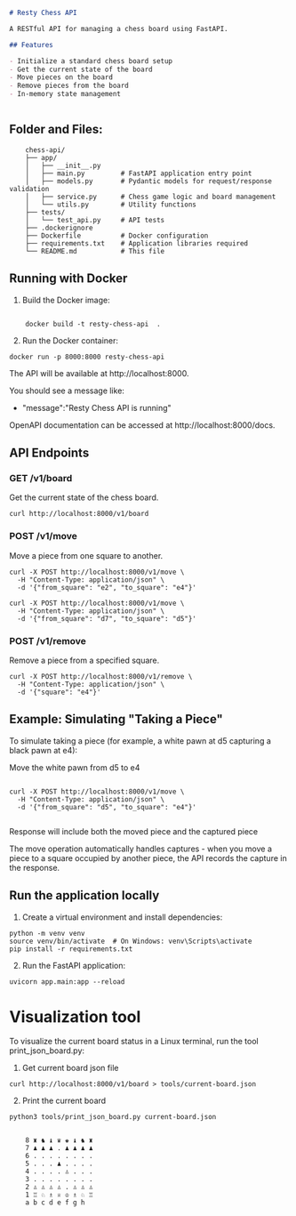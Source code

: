 ```markdown
# Resty Chess API

A RESTful API for managing a chess board using FastAPI.

## Features

- Initialize a standard chess board setup
- Get the current state of the board
- Move pieces on the board
- Remove pieces from the board
- In-memory state management



```

## Folder and Files:

```
    chess-api/
    ├── app/
    │   ├── __init__.py
    │   ├── main.py         # FastAPI application entry point
    │   ├── models.py       # Pydantic models for request/response validation
    │   ├── service.py      # Chess game logic and board management
    │   └── utils.py        # Utility functions
    ├── tests/
    │   └── test_api.py     # API tests
    ├── .dockerignore
    ├── Dockerfile          # Docker configuration
    ├── requirements.txt    # Application libraries required
    └── README.md           # This file
```


## Running with Docker

1. Build the Docker image:

```shellscript

    docker build -t resty-chess-api  .

```

2. Run the Docker container:

```shellscript
docker run -p 8000:8000 resty-chess-api
```

The API will be available at http://localhost:8000. 


You should see a message like:

- "message":"Resty Chess API is running"
    

OpenAPI documentation can be accessed at  http://localhost:8000/docs.



## API Endpoints

### GET /v1/board

Get the current state of the chess board.

```shellscript
curl http://localhost:8000/v1/board
```

### POST /v1/move

Move a piece from one square to another.

```shellscript
curl -X POST http://localhost:8000/v1/move \
  -H "Content-Type: application/json" \
  -d '{"from_square": "e2", "to_square": "e4"}'
```

```shellscript
curl -X POST http://localhost:8000/v1/move \
  -H "Content-Type: application/json" \
  -d '{"from_square": "d7", "to_square": "d5"}'
```

### POST /v1/remove

Remove a piece from a specified square.

```shellscript
curl -X POST http://localhost:8000/v1/remove \
  -H "Content-Type: application/json" \
  -d '{"square": "e4"}'
```

## Example: Simulating "Taking a Piece"

To simulate taking a piece (for example, a white pawn at d5 capturing a black pawn at e4):

Move the white pawn from d5 to e4

```shellscript

curl -X POST http://localhost:8000/v1/move \
  -H "Content-Type: application/json" \
  -d '{"from_square": "d5", "to_square": "e4"}'


```

Response will include both the moved piece and the captured piece

The move operation automatically handles captures - when you move a piece to a square occupied by another piece, the API records the capture in the response.

## Run the application locally

1. Create a virtual environment and install dependencies:

```shellscript
python -m venv venv
source venv/bin/activate  # On Windows: venv\Scripts\activate
pip install -r requirements.txt

```

2. Run the FastAPI application:

```shellscript
uvicorn app.main:app --reload

```

# Visualization tool

To visualize the current board status in a Linux terminal, run the tool print_json_board.py:

1. Get current board json file

```shellscript
curl http://localhost:8000/v1/board > tools/current-board.json
```

2. Print the current board

```shellscript
python3 tools/print_json_board.py current-board.json 

```

```

    8 ♜ ♞ ♝ ♛ ♚ ♝ ♞ ♜
    7 ♟ ♟ ♟ . ♟ ♟ ♟ ♟
    6 . . . . . . . .
    5 . . . ♟ . . . .
    4 . . . . ♙ . . .
    3 . . . . . . . .
    2 ♙ ♙ ♙ ♙ . ♙ ♙ ♙
    1 ♖ ♘ ♗ ♕ ♔ ♗ ♘ ♖
    a b c d e f g h

```